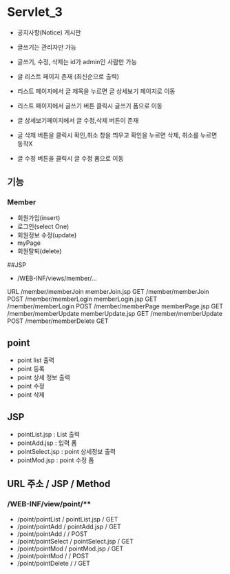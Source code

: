 # Servlet_3


####
- 공지사항(Notice) 게시판
- 글쓰기는 관리자만 가능
- 글쓰기, 수정, 삭제는 id가 admin인 사람만 가능



- 글 리스트 페이지 존재 (최신순으로 출력)
- 리스트 페이지에서 글 제목을 누르면 글 상세보기 페이지로 이동
- 리스트 페이지에서 글쓰기 버튼 클릭시 글쓰기 폼으로 이동
- 글 상세보기페이지에서 글 수정,삭제 버튼이 존재
- 글 삭제 버튼을 클릭시 확인,취소 창을 띄우고 확인을 누르면 삭제, 취소를 누르면 동작X
- 글 수정 버튼을 클릭시 글 수정 폼으로 이동



 



## 기능


### Member
- 회원가입(insert)
- 로그인(select One)
- 회원정보 수정(update)
- myPage
- 회원탈퇴(delete)

##JSP
- /WEB-INF/views/member/...

URL
/member/memberJoin			memberJoin.jsp		GET
/member/memberJoin								POST
/member/memberLogin			memberLogin.jsp		GET
/member/memberLogin								POST
/member/memberPage			memberPage.jsp		GET
/member/memberUpdate		memberUpdate.jsp	GET
/member/memberUpdate 							POST
/member/memberDelete							GET



## point
- point list 출력
- point 등록
- point 상세 정보 출력
- point 수정
- point 삭제

## JSP
- pointList.jsp		: List 출력
- pointAdd.jsp		: 입력 폼 
- pointSelect.jsp	: point 상세정보 출력
- pointMod.jsp		: point 수정 폼


## URL 주소				/	JSP				/	Method
###	/WEB-INF/view/point/**
- /point/pointList		/	pointList.jsp	/	GET
- /point/pointAdd		/	pointAdd.jsp	/	GET
- /point/pointAdd		/					/	POST
- /point/pointSelect	/	pointSelect.jsp	/	GET
- /point/pointMod		/	pointMod.jsp	/	GET
- /point/pointMod		/					/	POST
- /point/pointDelete	/					/	GET
 


